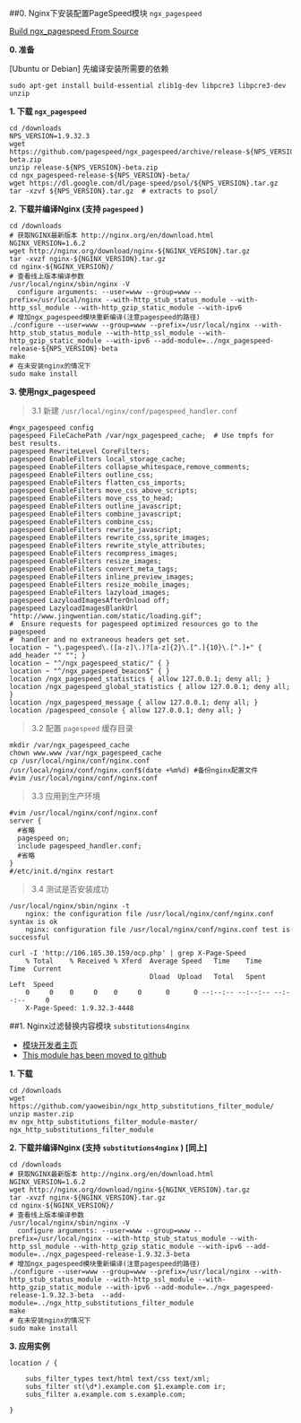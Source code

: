 ##0. Nginx下安装配置PageSpeed模块 `ngx_pagespeed`

[Build ngx_pagespeed From Source](https://developers.google.com/speed/pagespeed/module/build_ngx_pagespeed_from_source)

**0. 准备**
  
  [Ubuntu or Debian] 先编译安装所需要的依赖
  
    sudo apt-get install build-essential zlib1g-dev libpcre3 libpcre3-dev unzip
    
**1. 下载 `ngx_pagespeed`**

    cd /downloads
    NPS_VERSION=1.9.32.3
    wget https://github.com/pagespeed/ngx_pagespeed/archive/release-${NPS_VERSION}-beta.zip
    unzip release-${NPS_VERSION}-beta.zip
    cd ngx_pagespeed-release-${NPS_VERSION}-beta/
    wget https://dl.google.com/dl/page-speed/psol/${NPS_VERSION}.tar.gz
    tar -xzvf ${NPS_VERSION}.tar.gz  # extracts to psol/
    
**2. 下载并编译Nginx (支持 `pagespeed` )**

    cd /downloads
    # 获取NGINX最新版本 http://nginx.org/en/download.html 
    NGINX_VERSION=1.6.2
    wget http://nginx.org/download/nginx-${NGINX_VERSION}.tar.gz
    tar -xvzf nginx-${NGINX_VERSION}.tar.gz
    cd nginx-${NGINX_VERSION}/
    # 查看线上版本编译参数
    /usr/local/nginx/sbin/nginx -V
      configure arguments: --user=www --group=www --prefix=/usr/local/nginx --with-http_stub_status_module --with-http_ssl_module --with-http_gzip_static_module --with-ipv6
    # 增加ngx_pagespeed模块重新编译(注意pagespeed的路径)
    ./configure --user=www --group=www --prefix=/usr/local/nginx --with-http_stub_status_module --with-http_ssl_module --with-http_gzip_static_module --with-ipv6 --add-module=../ngx_pagespeed-release-${NPS_VERSION}-beta
    make
    # 在未安装nginx的情况下
    sudo make install

**3. 使用ngx_pagespeed**

>3.1 新建 `/usr/local/nginx/conf/pagespeed_handler.conf`

    #ngx_pagespeed config
    pagespeed FileCachePath /var/ngx_pagespeed_cache;  # Use tmpfs for best results.
    pagespeed RewriteLevel CoreFilters;
    pagespeed EnableFilters local_storage_cache;
    pagespeed EnableFilters collapse_whitespace,remove_comments;
    pagespeed EnableFilters outline_css;
    pagespeed EnableFilters flatten_css_imports;
    pagespeed EnableFilters move_css_above_scripts;
    pagespeed EnableFilters move_css_to_head;
    pagespeed EnableFilters outline_javascript;
    pagespeed EnableFilters combine_javascript;
    pagespeed EnableFilters combine_css;
    pagespeed EnableFilters rewrite_javascript;
    pagespeed EnableFilters rewrite_css,sprite_images;
    pagespeed EnableFilters rewrite_style_attributes;
    pagespeed EnableFilters recompress_images;
    pagespeed EnableFilters resize_images;
    pagespeed EnableFilters convert_meta_tags;
    pagespeed EnableFilters inline_preview_images;
    pagespeed EnableFilters resize_mobile_images;
    pagespeed EnableFilters lazyload_images;
    pagespeed LazyloadImagesAfterOnload off;
    pagespeed LazyloadImagesBlankUrl "http://www.jingwentian.com/static/loading.gif";
    #  Ensure requests for pagespeed optimized resources go to the pagespeed
    #  handler and no extraneous headers get set.
    location ~ "\.pagespeed\.([a-z]\.)?[a-z]{2}\.[^.]{10}\.[^.]+" { add_header "" ""; }
    location ~ "^/ngx_pagespeed_static/" { }
    location ~ "^/ngx_pagespeed_beacon$" { }
    location /ngx_pagespeed_statistics { allow 127.0.0.1; deny all; }
    location /ngx_pagespeed_global_statistics { allow 127.0.0.1; deny all; }
    location /ngx_pagespeed_message { allow 127.0.0.1; deny all; }
    location /pagespeed_console { allow 127.0.0.1; deny all; }

>3.2 配置 `pagespeed` 缓存目录

    mkdir /var/ngx_pagespeed_cache
    chown www.www /var/ngx_pagespeed_cache
    cp /usr/local/nginx/conf/nginx.conf /usr/local/nginx/conf/nginx.conf$(date +%m%d) #备份nginx配置文件
    #vim /usr/local/nginx/conf/nginx.conf
    
>3.3 应用到生产环境 

    #vim /usr/local/nginx/conf/nginx.conf
    server {
      #省略
      pagespeed on;
      include pagespeed_handler.conf;
      #省略
    }
    #/etc/init.d/nginx restart
    
> 3.4 测试是否安装成功

    /usr/local/nginx/sbin/nginx -t
        nginx: the configuration file /usr/local/nginx/conf/nginx.conf syntax is ok
        nginx: configuration file /usr/local/nginx/conf/nginx.conf test is successful
    
    curl -I 'http://106.185.30.159/ocp.php' | grep X-Page-Speed
        % Total    % Received % Xferd  Average Speed   Time    Time     Time  Current
                                       Dload  Upload   Total   Spent    Left  Speed
        0     0    0     0    0     0      0      0 --:--:-- --:--:-- --:--:--     0
        X-Page-Speed: 1.9.32.3-4448
    
##1. Nginx过滤替换内容模块 `substitutions4nginx`

- [模块开发者主页](http://code.google.com/p/substitutions4nginx/)
- [This module has been moved to github](https://github.com/yaoweibin/ngx_http_substitutions_filter_module/)

**1. 下载**

    cd /downloads
    wget https://github.com/yaoweibin/ngx_http_substitutions_filter_module/
    unzip master.zip
    mv ngx_http_substitutions_filter_module-master/ ngx_http_substitutions_filter_module
    
**2. 下载并编译Nginx (支持 `substitutions4nginx` ) [同上]**

    cd /downloads
    # 获取NGINX最新版本 http://nginx.org/en/download.html 
    NGINX_VERSION=1.6.2
    wget http://nginx.org/download/nginx-${NGINX_VERSION}.tar.gz
    tar -xvzf nginx-${NGINX_VERSION}.tar.gz
    cd nginx-${NGINX_VERSION}/
    # 查看线上版本编译参数
    /usr/local/nginx/sbin/nginx -V
      configure arguments: --user=www --group=www --prefix=/usr/local/nginx --with-http_stub_status_module --with-http_ssl_module --with-http_gzip_static_module --with-ipv6 --add-module=../ngx_pagespeed-release-1.9.32.3-beta
    # 增加ngx_pagespeed模块重新编译(注意pagespeed的路径)
    ./configure --user=www --group=www --prefix=/usr/local/nginx --with-http_stub_status_module --with-http_ssl_module --with-http_gzip_static_module --with-ipv6 --add-module=../ngx_pagespeed-release-1.9.32.3-beta  --add-module=../ngx_http_substitutions_filter_module
    make
    # 在未安装nginx的情况下
    sudo make install
    
**3. 应用实例**

    location / {
    
        subs_filter_types text/html text/css text/xml;
        subs_filter st(\d*).example.com $1.example.com ir;
        subs_filter a.example.com s.example.com;
    
    }
